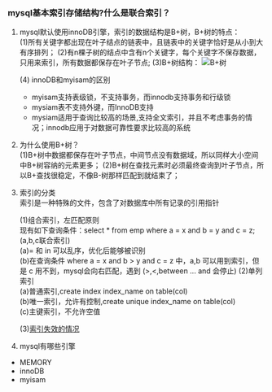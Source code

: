 ### mysql基本索引存储结构?什么是联合索引？
1. mysql默认使用innoDB引擎，索引的数据结构是B+树，B+树的特点：<br/>
    (1)所有关键字都出现在叶子结点的链表中，且链表中的关键字恰好是从小到大有序排列；
    (2)有n棵子树的结点中含有n个关键字，每个关键字不保存数据，只用来索引，所有数据都保存在叶子节点;
    (3)B+树结构：
    ![B+树](https://github.com/shifefiei/job-interview/blob/master/static/picture/B+树.png)
    
    (4) innoDB和myisam的区别
    - myisam支持表级锁，不支持事务，而innodb支持事务和行级锁
    - mysiam表不支持外键，而InnoDB支持
    - mysiam适用于查询比较高的场景,支持全文索引，并且不考虑事务的情况；innodb应用于对数据可靠性要求比较高的系统
    
2. 为什么使用B+树？<br/>
(1)B+树中数据都保存在叶子节点，中间节点没有数据域，所以同样大小空间中B+树容纳的元素更多；
(2)B+树在查找元素时必须最终查询到叶子节点，所以B+查找很稳定，不像B-树那样匹配到就结束了；

3. 索引的分类<br/>
索引是一种特殊的文件，包含了对数据库中所有记录的引用指针<br/>

    (1)组合索引，左匹配原则<br/>
        现有如下查询条件：select * from emp where a = x and b = y and c = z;(a,b,c联合索引) <br/>
        (a)= 和 in 可以乱序，优化后能够被识别 <br/>
        (b)在查询条件 where a = x and b > y and c = z 中，a,b 可以用到索引，但是 c 用不到，mysql会向右匹配，遇到 (>,<,between ... and 会停止)
    (2)单列索引   <br/>
        (a)普通索引,create index index_name on table(col) <br/>
        (b)唯一索引，允许有控制,create unique index_name on table(col)  <br/>
        (c)主键索引，不允许空值 <br/>

    (3)[索引失效的情况](https://blog.csdn.net/kaka1121/article/details/53395628)

4. mysql有哪些引擎
- MEMORY
- innoDB
- myisam


